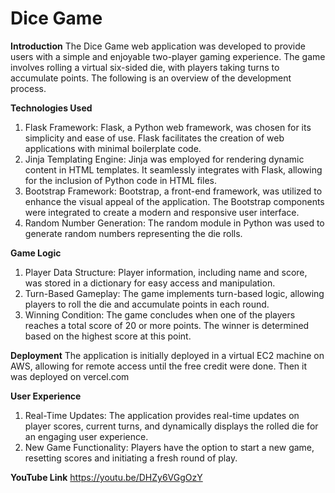 
# Dice Game

**Introduction**
The Dice Game web application was developed to provide users with a simple and
enjoyable two-player gaming experience. The game involves rolling a virtual six-sided
die, with players taking turns to accumulate points. The following is an overview of the
development process.

**Technologies Used**
1. Flask Framework:
Flask, a Python web framework, was chosen for its simplicity and ease of use.
Flask facilitates the creation of web applications with minimal boilerplate code.
2. Jinja Templating Engine:
Jinja was employed for rendering dynamic content in HTML templates.
It seamlessly integrates with Flask, allowing for the inclusion of Python code in
HTML files.
3. Bootstrap Framework:
Bootstrap, a front-end framework, was utilized to enhance the visual appeal of
the application. The Bootstrap components were integrated to create a modern and responsive user interface.
4. Random Number Generation:
The random module in Python was used to generate random numbers
representing the die rolls.

**Game Logic**
1. Player Data Structure:
Player information, including name and score, was stored in a dictionary for
easy access and manipulation.
2. Turn-Based Gameplay:
The game implements turn-based logic, allowing players to roll the die and
accumulate points in each round.
3. Winning Condition:
The game concludes when one of the players reaches a total score of 20 or
more points.
The winner is determined based on the highest score at this point.

**Deployment**
The application is initially deployed in a virtual EC2 machine on AWS, allowing for remote access until the free credit were done. Then it  was deployed on vercel.com

**User Experience**
1. Real-Time Updates:
The application provides real-time updates on player scores, current turns, and
dynamically displays the rolled die for an engaging user experience.
2. New Game Functionality:
Players have the option to start a new game, resetting scores and initiating a
fresh round of play.

**YouTube Link**
https://youtu.be/DHZy6VGgOzY